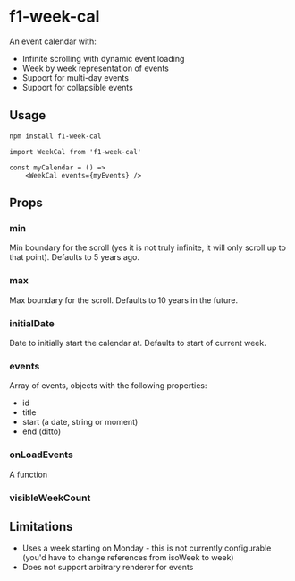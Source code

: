# f1-week-cal

An event calendar with:

 * Infinite scrolling with dynamic event loading
 * Week by week representation of events
 * Support for multi-day events
 * Support for collapsible events
 
## Usage

```
npm install f1-week-cal

import WeekCal from 'f1-week-cal'

const myCalendar = () => 
    <WeekCal events={myEvents} />
```

## Props

### min

Min boundary for the scroll (yes it is not truly infinite, it will only scroll up to that point).
Defaults to 5 years ago.

### max

Max boundary for the scroll.  Defaults to 10 years in the future.

### initialDate

Date to initially start the calendar at.  Defaults to start of current week.

### events

Array of events, objects with the following properties:

 * id
 * title
 * start (a date, string or moment)
 * end (ditto)
 
### onLoadEvents

A function 

### visibleWeekCount



## Limitations

 * Uses a week starting on Monday - this is not currently configurable (you'd have to change references from isoWeek to week)
 * Does not support arbitrary renderer for events
